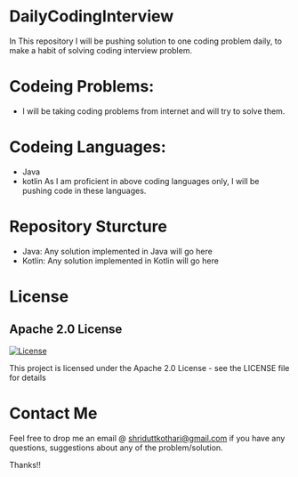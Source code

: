 # DailyCodingInterview

In This repository I will be pushing solution to one coding problem daily, to make a habit of solving coding interview problem.

# Codeing Problems:
- I will be taking coding problems from internet and will try to solve them.

# Codeing Languages:
- Java
- kotlin
As I am proficient in above coding languages only, I will be pushing code in these languages.

# Repository Sturcture
- Java: Any solution implemented in Java will go here
- Kotlin: Any solution implemented in Kotlin will go here

# License
## Apache 2.0 License
[![License](https://img.shields.io/badge/License-Apache%202.0-yellowgreen.svg)](https://opensource.org/licenses/Apache-2.0)  

This project is licensed under the Apache 2.0 License - see the LICENSE file for details

# Contact Me
Feel free to drop me an email @ shriduttkothari@gmail.com if you have any questions, suggestions about any of the problem/solution.

Thanks!!
